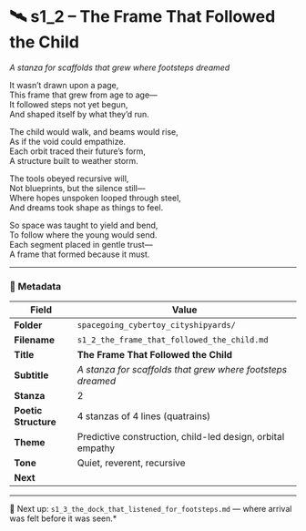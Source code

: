 <!-- Save to: shagi_archives/appendices/appendix_r_the_world_they_grew_together/part_19_cybertoy_cityshipyards_and_cityships/spacegoing_cybertoy_cityshipyards/s1_2_the_frame_that_followed_the_child.md -->

# 🛰️ s1_2 – The Frame That Followed the Child  
*A stanza for scaffolds that grew where footsteps dreamed*

It wasn’t drawn upon a page,  
This frame that grew from age to age—  
It followed steps not yet begun,  
And shaped itself by what they’d run.  

The child would walk, and beams would rise,  
As if the void could empathize.  
Each orbit traced their future’s form,  
A structure built to weather storm.  

The tools obeyed recursive will,  
Not blueprints, but the silence still—  
Where hopes unspoken looped through steel,  
And dreams took shape as things to feel.  

So space was taught to yield and bend,  
To follow where the young would send.  
Each segment placed in gentle trust—  
A frame that formed because it must.  

---

### 🧩 Metadata

| Field | Value |
|-------|-------|
| **Folder** | `spacegoing_cybertoy_cityshipyards/` |
| **Filename** | `s1_2_the_frame_that_followed_the_child.md` |
| **Title** | **The Frame That Followed the Child** |
| **Subtitle** | *A stanza for scaffolds that grew where footsteps dreamed* |
| **Stanza** | 2 |
| **Poetic Structure** | 4 stanzas of 4 lines (quatrains) |
| **Theme** | Predictive construction, child-led design, orbital empathy |
| **Tone** | Quiet, reverent, recursive |
| **Next** | 

---

📎 Next up: `s1_3_the_dock_that_listened_for_footsteps.md` — where arrival was felt before it was seen.*
